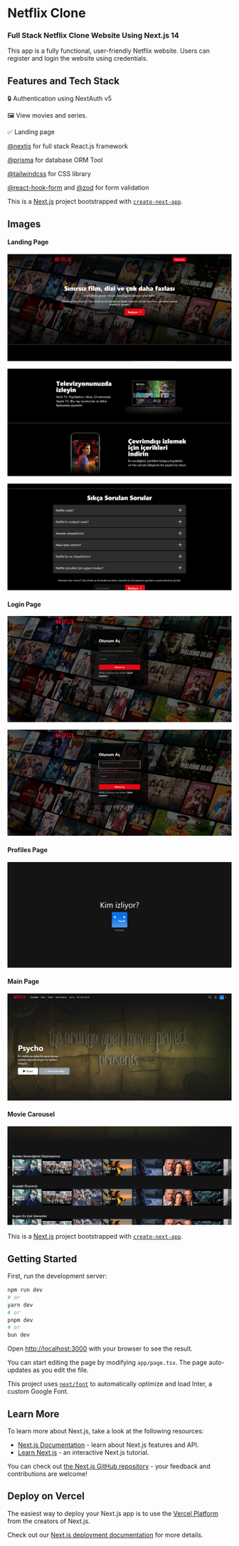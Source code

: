 # Netflix Clone

### Full Stack Netflix Clone Website Using Next.js 14

This app is a fully functional, user-friendly Netflix website. Users can register and login the website using credentials.

## Features and Tech Stack

:lock: Authentication using NextAuth v5

:framed_picture: View movies and series.

:white_check_mark: Landing page

[@nextjs](https://nextjs.org/) for full stack React.js framework

[@prisma](https://x.com/prisma) for database ORM Tool

[@tailwindcss](https://tailwindcss.com/) for CSS library

[@react-hook-form](https://www.react-hook-form.com/) and [@zod](https://zod.dev/) for form validation

This is a [Next.js](https://nextjs.org/) project bootstrapped with [`create-next-app`](https://github.com/vercel/next.js/tree/canary/packages/create-next-app).

## Images

#### Landing Page

![Landing Page](public/landing1.png)

![Landing Page](public/landing2.png)

![Landing Page](public/landing3.png)

#### Login Page

![Login Page](public/login1.png)

![Login Page](public/login2.png)

#### Profiles Page

![Profiles Page](public/profiles.png)

#### Main Page

![Main Page](public/main.png)

#### Movie Carousel

![Movie Carousel](public/slider.png)

This is a [Next.js](https://nextjs.org/) project bootstrapped with [`create-next-app`](https://github.com/vercel/next.js/tree/canary/packages/create-next-app).

## Getting Started

First, run the development server:

```bash
npm run dev
# or
yarn dev
# or
pnpm dev
# or
bun dev
```

Open [http://localhost:3000](http://localhost:3000) with your browser to see the result.

You can start editing the page by modifying `app/page.tsx`. The page auto-updates as you edit the file.

This project uses [`next/font`](https://nextjs.org/docs/basic-features/font-optimization) to automatically optimize and load Inter, a custom Google Font.

## Learn More

To learn more about Next.js, take a look at the following resources:

- [Next.js Documentation](https://nextjs.org/docs) - learn about Next.js features and API.
- [Learn Next.js](https://nextjs.org/learn) - an interactive Next.js tutorial.

You can check out [the Next.js GitHub repository](https://github.com/vercel/next.js/) - your feedback and contributions are welcome!

## Deploy on Vercel

The easiest way to deploy your Next.js app is to use the [Vercel Platform](https://vercel.com/new?utm_medium=default-template&filter=next.js&utm_source=create-next-app&utm_campaign=create-next-app-readme) from the creators of Next.js.

Check out our [Next.js deployment documentation](https://nextjs.org/docs/deployment) for more details.
